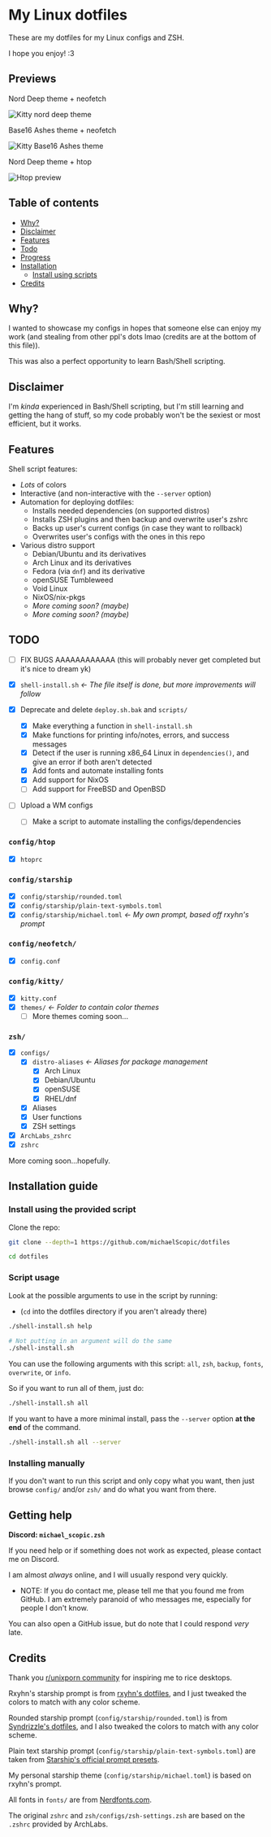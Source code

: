 # My Linux dotfiles

These are my dotfiles for my Linux configs and ZSH.

I hope you enjoy! :3

## Previews

Nord Deep theme + neofetch

![Kitty nord deep theme](assets/kitty-2.jpg)

Base16 Ashes theme + neofetch

![Kitty Base16 Ashes theme](assets/kitty-1.jpg)

Nord Deep theme + htop

![Htop preview](assets/htop.jpg)

## Table of contents

- [Why?](https://github.com/michaelScopic/dotfiles#why)
- [Disclaimer](https://github.com/michaelScopic/dotfiles#disclaimer)
- [Features](https://github.com/michaelScopic/dotfiles#features)
- [Todo](https://github.com/michaelScopic/dotfiles#todo)
- [Progress](https://github.com/michaelScopic/dotfiles#progress)
- [Installation](https://github.com/michaelScopic/dotfiles#installation-guide)
  - [Install using scripts](https://github.com/michaelScopic/dotfiles#install-using-the-provided-script)
- [Credits](https://github.com/michaelScopic/dotfiles#credits)

## Why?

I wanted to showcase my configs in hopes that someone else can enjoy my work (and stealing from other ppl's dots lmao (credits are at the bottom of this file)).

This was also a perfect opportunity to learn Bash/Shell scripting.

## Disclaimer

I'm _kinda_ experienced in Bash/Shell scripting, but I'm still learning and getting the hang of stuff, so my code probably won't be the sexiest or most efficient, but it works.

## Features

Shell script features:

- _Lots_ of colors
- Interactive (and non-interactive with the `--server` option)
- Automation for deploying dotfiles:
  - Installs needed dependencies (on supported distros)
  - Installs ZSH plugins and then backup and overwrite user's zshrc
  - Backs up user's current configs (in case they want to rollback)
  - Overwrites user's configs with the ones in this repo
- Various distro support
  - Debian/Ubuntu and its derivatives
  - Arch Linux and its derivatives
  - Fedora (via `dnf`) and its derivative
  - openSUSE Tumbleweed
  - Void Linux
  - NixOS/nix-pkgs
  - _More coming soon? (maybe)_
  - _More coming soon? (maybe)_

## TODO

- [ ] FIX BUGS AAAAAAAAAAAA (this will probably never get completed but it's nice to dream yk)
- [x] `shell-install.sh` _<- The file itself is done, but more improvements will follow_
- [x] Deprecate and delete `deploy.sh.bak` and `scripts/`

  - [x] Make everything a function in `shell-install.sh`
  - [x] Make functions for printing info/notes, errors, and success messages
  - [x] Detect if the user is running x86_64 Linux in `dependencies()`, and give an error if both aren't detected
  - [x] Add fonts and automate installing fonts
  - [x] Add support for NixOS
  - [ ] Add support for FreeBSD and OpenBSD
      
- [ ] Upload a WM configs
  - [ ] Make a script to automate installing the configs/dependencies

### `config/htop`

- [x] `htoprc`

### `config/starship`

- [x] `config/starship/rounded.toml`
- [x] `config/starship/plain-text-symbols.toml`
- [x] `config/starship/michael.toml` _<- My own prompt, based off rxyhn's prompt_

### `config/neofetch/`

- [x] `config.conf`

### `config/kitty/`

- [x] `kitty.conf`
- [x] `themes/` _<- Folder to contain color themes_
  - [ ] More themes coming soon...

### `zsh/`

- [x] `configs/`
  - [x] `distro-aliases` _<- Aliases for package management_
    - [x] Arch Linux
    - [x] Debian/Ubuntu
    - [x] openSUSE
    - [x] RHEL/dnf
  - [x] Aliases
  - [x] User functions
  - [x] ZSH settings
- [x] `ArchLabs_zshrc`
- [x] `zshrc`

More coming soon...hopefully.

## Installation guide

### Install using the provided script

Clone the repo:

```sh
git clone --depth=1 https://github.com/michaelScopic/dotfiles

cd dotfiles
```

### Script usage

Look at the possible arguments to use in the script by running:

- (`cd` into the dotfiles directory if you aren't already there)

```sh
./shell-install.sh help

# Not putting in an argument will do the same
./shell-install.sh
```

You can use the following arguments with this script: `all`, `zsh`, `backup`, `fonts`, `overwrite`, or `info`.

So if you want to run all of them, just do:

```sh
./shell-install.sh all
```

If you want to have a more minimal install, pass the `--server` option **at the end** of the command.

```sh
./shell-install.sh all --server
```

### Installing manually

If you don't want to run this script and only copy what you want, then just browse `config/` and/or `zsh/` and do what you want from there.

## Getting help

**Discord: `michael_scopic.zsh`**

If you need help or if something does not work as expected, please contact me on Discord.

I am almost _always_ online, and I will usually respond very quickly.

- NOTE: If you do contact me, please tell me that you found me from GitHub. I am extremely paranoid of who messages me, especially for people I don't know.

You can also open a GitHub issue, but do note that I could respond _very_ late.

## Credits

Thank you [r/unixporn community](https://reddit.com/r/unixporn) for inspiring me to rice desktops.

Rxyhn's starship prompt is from [rxyhn's dotfiles](https://github.com/rxyhn/dotfiles), and I just tweaked the colors to match with any color scheme.

Rounded starship prompt (`config/starship/rounded.toml`) is from [Syndrizzle's dotfiles](https://github.com/Syndrizzle/hotfiles), and I also tweaked the colors to match with any color scheme.

Plain text starship prompt (`config/starship/plain-text-symbols.toml`) are taken from [Starship's official prompt presets](https://starship.rs).

My personal starship theme (`config/starship/michael.toml`) is based on rxyhn's prompt.

All fonts in `fonts/` are from [Nerdfonts.com](https://www.nerdfonts.com).

The original `zshrc` and `zsh/configs/zsh-settings.zsh` are based on the `.zshrc` provided by ArchLabs.
